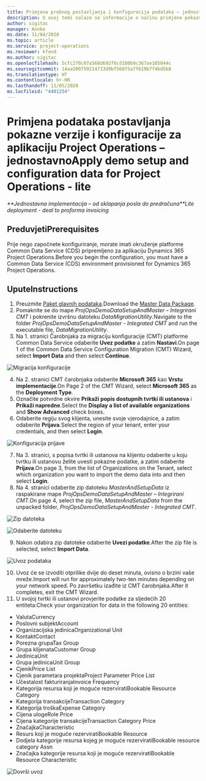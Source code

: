 ```yaml
---
title: Primjena probnog postavljanja i konfiguracija podataka – jednostavno
description: U ovoj temi nalaze se informacije o načinu primjene pokaznih postavki i konfiguracijskih podataka za aplikaciju Project Operations.
author: sigitac
manager: Annbe
ms.date: 11/04/2020
ms.topic: article
ms.service: project-operations
ms.reviewer: kfend
ms.author: sigitac
ms.openlocfilehash: 5cfc270c07a568d692f6cd180b9c367ae185044c
ms.sourcegitcommit: 14aa380759214713d9bf560f5a7f619b7f4bd5b8
ms.translationtype: HT
ms.contentlocale: hr-HR
ms.lasthandoff: 11/05/2020
ms.locfileid: "4401254"
---
```

# <a name="apply-demo-setup-and-configuration-data-for-project-operations---lite"></a><span data-ttu-id="947d6-103">Primjena podataka postavljanja pokazne verzije i konfiguracije za aplikaciju Project Operations – jednostavno</span><span class="sxs-lookup"><span data-stu-id="947d6-103">Apply demo setup and configuration data for Project Operations - lite</span></span> 

<span data-ttu-id="947d6-104">_\*\*Jednostavna implementacija – od sklapanja posla do predračuna_</span><span class="sxs-lookup"><span data-stu-id="947d6-104">_\*\*Lite deployment - deal to proforma invoicing_</span></span>

## <a name="prerequisites"></a><span data-ttu-id="947d6-105">Preduvjeti</span><span class="sxs-lookup"><span data-stu-id="947d6-105">Prerequisites</span></span>

<span data-ttu-id="947d6-106">Prije nego započnete konfiguriranje, morate imati okruženje platforme Common Data Service (CDS) pripremljeno za aplikaciju Dynamics 365 Project Operations.</span><span class="sxs-lookup"><span data-stu-id="947d6-106">Before you begin the configuration, you must have a Common Data Service (CDS) environment provisioned for Dynamics 365 Project Operations.</span></span>


## <a name="instructions"></a><span data-ttu-id="947d6-107">Upute</span><span class="sxs-lookup"><span data-stu-id="947d6-107">Instructions</span></span>

1. <span data-ttu-id="947d6-108">Preuzmite [Paket glavnih podataka](https://download.microsoft.com/download/3/4/1/341bf279-a64f-4baa-af31-ce624859b518/ProjOpsSampleSetupData%20-%20CE%20only%20CMT.zip).</span><span class="sxs-lookup"><span data-stu-id="947d6-108">Download the [Master Data Package](https://download.microsoft.com/download/3/4/1/341bf279-a64f-4baa-af31-ce624859b518/ProjOpsSampleSetupData%20-%20CE%20only%20CMT.zip).</span></span> 
2. <span data-ttu-id="947d6-109">Pomaknite se do mape *ProjOpsDemoDataSetupAndMaster – Integrirani CMT* i pokrenite izvršnu datoteku *DataMigrationUtility*.</span><span class="sxs-lookup"><span data-stu-id="947d6-109">Navigate to the folder *ProjOpsDemoDataSetupAndMaster - Integrated CMT* and run the executable file, *DataMigrationUtility*.</span></span>
3. <span data-ttu-id="947d6-110">Na 1. stranici Čarobnjaka za migraciju konfiguracije (CMT) platforme Common Data Service odaberite **Uvez podatke** a zatim **Nastavi**.</span><span class="sxs-lookup"><span data-stu-id="947d6-110">On page 1 of the Common Data Service Configuration Migration (CMT) Wizard, select **Import Data** and then select **Continue**.</span></span>

![Migracija konfiguracije](./media/1ConfigurationMigration.png)

4. <span data-ttu-id="947d6-112">Na 2. stranici CMT čarobnjaka odaberite **Microsoft 365** kao **Vrstu implementacije**.</span><span class="sxs-lookup"><span data-stu-id="947d6-112">On Page 2 of the CMT Wizard, select **Microsoft 365** as the **Deployment Type**.</span></span>
5. <span data-ttu-id="947d6-113">Označite potvrdne okvire **Prikaži popis dostupnih tvrtki ili ustanova** i **Prikaži napredne**.</span><span class="sxs-lookup"><span data-stu-id="947d6-113">Select the **Display a list of available organizations** and **Show Advanced** check boxes.</span></span>
6. <span data-ttu-id="947d6-114">Odaberite regiju svog klijenta, unesite svoje vjerodajnice, a zatim odaberite **Prijava**.</span><span class="sxs-lookup"><span data-stu-id="947d6-114">Select the region of your tenant, enter your credentials, and then select **Login**.</span></span>

![Konfiguracija prijave](./media/2ConfigurationSignin.png)

7. <span data-ttu-id="947d6-116">Na 3. stranici, s popisa tvrtki ili ustanova na klijentu odaberite u koju tvrtku ili ustanovu želite uvesti pokazne podatke, a zatim odaberite **Prijava**.</span><span class="sxs-lookup"><span data-stu-id="947d6-116">On page 3, from the list of Organizations on the Tenant, select which organization you want to import the demo data into and then select **Login**.</span></span>
8. <span data-ttu-id="947d6-117">Na 4. stranici odaberite zip datoteku *MasterAndSetupData* iz raspakirane mape *ProjOpsDemoDataSetupAndMaster – Integrirani CMT*.</span><span class="sxs-lookup"><span data-stu-id="947d6-117">On page 4, select the zip file, *MasterAndSetupData* from the unpacked folder, *ProjOpsDemoDataSetupAndMaster - Integrated CMT*.</span></span>

![Zip datoteka](./media/3ZipFile.png)

![Odaberite datoteku](./media/4SelectAFile.png)

9. <span data-ttu-id="947d6-120">Nakon odabira zip datoteke odaberite **Uvezi podatke**.</span><span class="sxs-lookup"><span data-stu-id="947d6-120">After the zip file is selected, select **Import Data**.</span></span>

![Uvoz podataka](./media/5ImportData.png)

10. <span data-ttu-id="947d6-122">Uvoz će se izvoditi otprilike dvije do deset minuta, ovisno o brzini vaše mreže.</span><span class="sxs-lookup"><span data-stu-id="947d6-122">Import will run for approximately two-ten minutes depending on your network speed.</span></span> <span data-ttu-id="947d6-123">Po završetku izađite iz CMT čarobnjaka.</span><span class="sxs-lookup"><span data-stu-id="947d6-123">After it completes, exit the CMT Wizard.</span></span> 
11. <span data-ttu-id="947d6-124">U svojoj tvrtki ili ustanovi provjerite podatke za sljedećih 20 entiteta:</span><span class="sxs-lookup"><span data-stu-id="947d6-124">Check your organization for data in the following 20 entities:</span></span>

-   <span data-ttu-id="947d6-125">Valuta</span><span class="sxs-lookup"><span data-stu-id="947d6-125">Currency</span></span>
-   <span data-ttu-id="947d6-126">Poslovni subjekt</span><span class="sxs-lookup"><span data-stu-id="947d6-126">Account</span></span>
-   <span data-ttu-id="947d6-127">Organizacijska jedinica</span><span class="sxs-lookup"><span data-stu-id="947d6-127">Organizational Unit</span></span>
-   <span data-ttu-id="947d6-128">Kontakt</span><span class="sxs-lookup"><span data-stu-id="947d6-128">Contact</span></span>
-   <span data-ttu-id="947d6-129">Porezna grupa</span><span class="sxs-lookup"><span data-stu-id="947d6-129">Tax Group</span></span>
-   <span data-ttu-id="947d6-130">Grupa klijenata</span><span class="sxs-lookup"><span data-stu-id="947d6-130">Customer Group</span></span>
-   <span data-ttu-id="947d6-131">Jedinica</span><span class="sxs-lookup"><span data-stu-id="947d6-131">Unit</span></span>
-   <span data-ttu-id="947d6-132">Grupa jedinica</span><span class="sxs-lookup"><span data-stu-id="947d6-132">Unit Group</span></span>
-   <span data-ttu-id="947d6-133">Cjenik</span><span class="sxs-lookup"><span data-stu-id="947d6-133">Price List</span></span>
-   <span data-ttu-id="947d6-134">Cjenik parametara projekta</span><span class="sxs-lookup"><span data-stu-id="947d6-134">Project Parameter Price List</span></span> 
-   <span data-ttu-id="947d6-135">Učestalost fakturiranja</span><span class="sxs-lookup"><span data-stu-id="947d6-135">Invoice Frequency</span></span>
-   <span data-ttu-id="947d6-136">Kategorija resursa koji je moguće rezervirati</span><span class="sxs-lookup"><span data-stu-id="947d6-136">Bookable Resource Category</span></span>
-   <span data-ttu-id="947d6-137">Kategorija transakcije</span><span class="sxs-lookup"><span data-stu-id="947d6-137">Transaction Category</span></span>
-   <span data-ttu-id="947d6-138">Kategorija troška</span><span class="sxs-lookup"><span data-stu-id="947d6-138">Expense Category</span></span>
-   <span data-ttu-id="947d6-139">Cijena uloge</span><span class="sxs-lookup"><span data-stu-id="947d6-139">Role Price</span></span>
-   <span data-ttu-id="947d6-140">Cijena kategorije transakcije</span><span class="sxs-lookup"><span data-stu-id="947d6-140">Transaction Category Price</span></span>
-   <span data-ttu-id="947d6-141">Značajka</span><span class="sxs-lookup"><span data-stu-id="947d6-141">Characteristic</span></span>
-   <span data-ttu-id="947d6-142">Resurs koji je moguće rezervirati</span><span class="sxs-lookup"><span data-stu-id="947d6-142">Bookable Resource</span></span>
-   <span data-ttu-id="947d6-143">Dodjela kategorije resursa kojeg je moguće rezervirati</span><span class="sxs-lookup"><span data-stu-id="947d6-143">Bookable resource category Assn</span></span>
-   <span data-ttu-id="947d6-144">Značajka kategorije resursa koji je moguće rezervirati</span><span class="sxs-lookup"><span data-stu-id="947d6-144">Bookable Resource Characteristic</span></span>

![Dovrši uvoz](./media/6CompleteImport.png)

